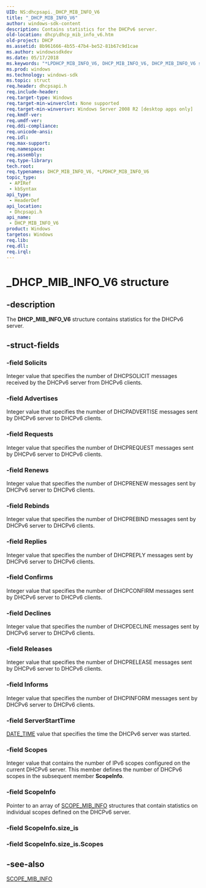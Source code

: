 ```yaml
---
UID: NS:dhcpsapi._DHCP_MIB_INFO_V6
title: "_DHCP_MIB_INFO_V6"
author: windows-sdk-content
description: Contains statistics for the DHCPv6 server.
old-location: dhcp\dhcp_mib_info_v6.htm
old-project: DHCP
ms.assetid: 8b961666-4b55-47b4-be52-81b67c9d1cae
ms.author: windowssdkdev
ms.date: 05/17/2018
ms.keywords: "*LPDHCP_MIB_INFO_V6, DHCP_MIB_INFO_V6, DHCP_MIB_INFO_V6 structure [DHCP], PDHCP_MIB_INFO_V6, PDHCP_MIB_INFO_V6 structure pointer [DHCP], _DHCP_MIB_INFO_V6, dhcp.dhcp_mib_info_v6, dhcpsapi/DHCP_MIB_INFO_V6, dhcpsapi/PDHCP_MIB_INFO_V6"
ms.prod: windows
ms.technology: windows-sdk
ms.topic: struct
req.header: dhcpsapi.h
req.include-header: 
req.target-type: Windows
req.target-min-winverclnt: None supported
req.target-min-winversvr: Windows Server 2008 R2 [desktop apps only]
req.kmdf-ver: 
req.umdf-ver: 
req.ddi-compliance: 
req.unicode-ansi: 
req.idl: 
req.max-support: 
req.namespace: 
req.assembly: 
req.type-library: 
tech.root: 
req.typenames: DHCP_MIB_INFO_V6, *LPDHCP_MIB_INFO_V6
topic_type:
 - APIRef
 - kbSyntax
api_type:
 - HeaderDef
api_location:
 - Dhcpsapi.h
api_name:
 - DHCP_MIB_INFO_V6
product: Windows
targetos: Windows
req.lib: 
req.dll: 
req.irql: 
---
```


# _DHCP_MIB_INFO_V6 structure


## -description


The <b>DHCP_MIB_INFO_V6</b> structure contains statistics for the DHCPv6 server.


## -struct-fields




### -field Solicits

Integer value that specifies the number of DHCPSOLICIT messages received by the DHCPv6 server from DHCPv6 clients. 


### -field Advertises

Integer value that specifies the number of DHCPADVERTISE messages sent by DHCPv6 server to DHCPv6 clients.


### -field Requests

Integer value that specifies the number of DHCPREQUEST messages sent by DHCPv6 server to DHCPv6 clients.


### -field Renews

Integer value that specifies the number of DHCPRENEW messages sent by DHCPv6 server to DHCPv6 clients.


### -field Rebinds

Integer value that specifies the number of DHCPREBIND messages sent by DHCPv6 server to DHCPv6 clients.


### -field Replies

Integer value that specifies the number of DHCPREPLY messages sent by DHCPv6 server to DHCPv6 clients.


### -field Confirms

Integer value that specifies the number of DHCPCONFIRM messages sent by DHCPv6 server to DHCPv6 clients.


### -field Declines

Integer value that specifies the number of DHCPDECLINE messages sent by DHCPv6 server to DHCPv6 clients.


### -field Releases

Integer value that specifies the number of DHCPRELEASE messages sent by DHCPv6 server to DHCPv6 clients.


### -field Informs

Integer value that specifies the number of DHCPINFORM messages sent by DHCPv6 server to DHCPv6 clients.


### -field ServerStartTime


<a href="https://msdn.microsoft.com/2aca69b1-b7e5-4fda-b706-ed659d86cbd5">DATE_TIME</a> value that specifies the time the DHCPv6 server was started.


### -field Scopes

Integer value that contains the number of IPv6 scopes configured on the current DHCPv6 server. This member defines the number of DHCPv6 scopes in the subsequent member <b>ScopeInfo</b>.


### -field ScopeInfo

Pointer to an array of <a href="https://msdn.microsoft.com/54f54734-3e4a-489f-a61d-85fd436d28ad">SCOPE_MIB_INFO</a> structures that contain statistics on individual scopes defined on the DHCPv6 server.


### -field ScopeInfo.size_is

 


### -field ScopeInfo.size_is.Scopes

 




## -see-also




<a href="https://msdn.microsoft.com/54f54734-3e4a-489f-a61d-85fd436d28ad">SCOPE_MIB_INFO</a>
 

 

